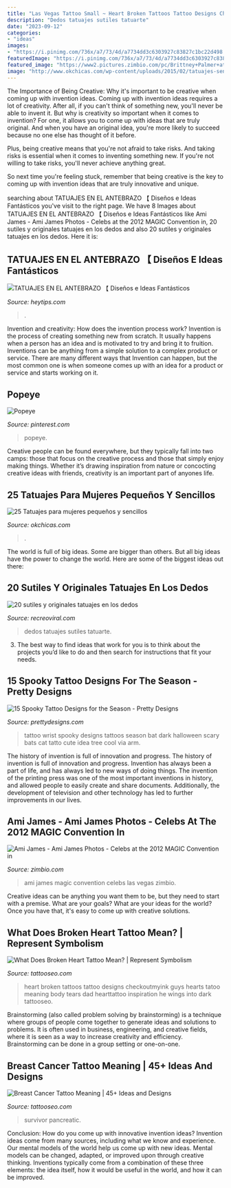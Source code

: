 ```yaml
---
title: "Las Vegas Tattoo Small ~ Heart Broken Tattoos Tattoo Designs Checkoutmyink Guys Hearts Tatoo Meaning Body Tears Dad Hearttattoo Inspiration He Wings Into Dark Tattooseo"
description: "Dedos tatuajes sutiles tatuarte"
date: "2023-09-12"
categories:
- "ideas"
images:
- "https://i.pinimg.com/736x/a7/73/4d/a7734dd3c6303927c83827c1bc22d498.jpg"
featuredImage: "https://i.pinimg.com/736x/a7/73/4d/a7734dd3c6303927c83827c1bc22d498.jpg"
featured_image: "https://www2.pictures.zimbio.com/pc/Brittney+Palmer+attends+first+day+2012+MAGIC+UEt5X10SD2ox.jpg"
image: "http://www.okchicas.com/wp-content/uploads/2015/02/tatuajes-sencillos-para-mujer-12.jpg"
---
```



The Importance of Being Creative: Why it's important to be creative when coming up with invention ideas.
Coming up with invention ideas requires a lot of creativity. After all, if you can't think of something new, you'll never be able to invent it.
But why is creativity so important when it comes to invention? For one, it allows you to come up with ideas that are truly original. And when you have an original idea, you're more likely to succeed because no one else has thought of it before.

Plus, being creative means that you're not afraid to take risks. And taking risks is essential when it comes to inventing something new. If you're not willing to take risks, you'll never achieve anything great.

So next time you're feeling stuck, remember that being creative is the key to coming up with invention ideas that are truly innovative and unique.

	

		
searching about TATUAJES EN EL ANTEBRAZO 【 Diseños e Ideas Fantásticos you've visit to the right page. We have 8 Images about TATUAJES EN EL ANTEBRAZO 【 Diseños e Ideas Fantásticos like Ami James - Ami James Photos - Celebs at the 2012 MAGIC Convention in, 20 sutiles y originales tatuajes en los dedos and also 20 sutiles y originales tatuajes en los dedos. Here it is:
		
    
## TATUAJES EN EL ANTEBRAZO 【 Diseños E Ideas Fantásticos

<img loading=lazy src="https://www.heytips.com/wp-content/uploads/2017/05/tatuajes-en-el-antebrazo-con-frases-6.jpg" onerror="this.onerror=null;this.src='https://tse3.mm.bing.net/th?id=OIP.MaQCTiRYxjie4wWRqlZQJgHaNA&amp;pid=15.1';" alt="TATUAJES EN EL ANTEBRAZO 【 Diseños e Ideas Fantásticos">

_Source: heytips.com_

>. 

	

Invention and creativity: How does the invention process work?
Invention is the process of creating something new from scratch. It usually happens when a person has an idea and is motivated to try and bring it to fruition. Inventions can be anything from a simple solution to a complex product or service. There are many different ways that Invention can happen, but the most common one is when someone comes up with an idea for a product or service and starts working on it.

    
## Popeye

<img loading=lazy src="https://i.pinimg.com/736x/a7/73/4d/a7734dd3c6303927c83827c1bc22d498.jpg" onerror="this.onerror=null;this.src='https://tse1.mm.bing.net/th?id=OIP.da1pFl_aA09S5OEJp-b9iwHaK4&amp;pid=15.1';" alt="Popeye">

_Source: pinterest.com_

>popeye. 

	

Creative people can be found everywhere, but they typically fall into two camps: those that focus on the creative process and those that simply enjoy making things. Whether it’s drawing inspiration from nature or concocting creative ideas with friends, creativity is an important part of anyones life.

    
## 25 Tatuajes Para Mujeres Pequeños Y Sencillos

<img loading=lazy src="http://www.okchicas.com/wp-content/uploads/2015/02/tatuajes-sencillos-para-mujer-12.jpg" onerror="this.onerror=null;this.src='https://tse4.mm.bing.net/th?id=OIP.3OgADdOjYYDFfgtRzQwQJgAAAA&amp;pid=15.1';" alt="25 Tatuajes para mujeres pequeños y sencillos">

_Source: okchicas.com_

>. 

	

The world is full of big ideas. Some are bigger than others. But all big ideas have the power to change the world. Here are some of the biggest ideas out there:

    
## 20 Sutiles Y Originales Tatuajes En Los Dedos

<img loading=lazy src="https://www.recreoviral.com/wp-content/uploads/2018/04/Tatuajes-en-los-dedos-1.png" onerror="this.onerror=null;this.src='https://tse2.mm.bing.net/th?id=OIP.Y9VXof6Fadb3y3nr4yxsfgHaHa&amp;pid=15.1';" alt="20 sutiles y originales tatuajes en los dedos">

_Source: recreoviral.com_

>dedos tatuajes sutiles tatuarte. 

	

3. The best way to find ideas that work for you is to think about the projects you’d like to do and then search for instructions that fit your needs.

    
## 15 Spooky Tattoo Designs For The Season - Pretty Designs

<img loading=lazy src="http://www.prettydesigns.com/wp-content/uploads/2014/10/Wrist-Tattoo.jpg" onerror="this.onerror=null;this.src='https://tse3.mm.bing.net/th?id=OIP.jDLoEO6Eg5TjDzp7Goqw5QHaLH&amp;pid=15.1';" alt="15 Spooky Tattoo Designs for the Season - Pretty Designs">

_Source: prettydesigns.com_

>tattoo wrist spooky designs tattoos season bat dark halloween scary bats cat tatto cute idea tree cool via arm. 

	

The history of invention is full of innovation and progress.
The history of invention is full of innovation and progress. Invention has always been a part of life, and has always led to new ways of doing things. The invention of the printing press was one of the most important inventions in history, and allowed people to easily create and share documents. Additionally, the development of television and other technology has led to further improvements in our lives.

    
## Ami James - Ami James Photos - Celebs At The 2012 MAGIC Convention In

<img loading=lazy src="https://www2.pictures.zimbio.com/pc/Brittney+Palmer+attends+first+day+2012+MAGIC+UEt5X10SD2ox.jpg" onerror="this.onerror=null;this.src='https://tse4.mm.bing.net/th?id=OIP.fcw6I_38EBhKVwtHaqYEwwHaLH&amp;pid=15.1';" alt="Ami James - Ami James Photos - Celebs at the 2012 MAGIC Convention in">

_Source: zimbio.com_

>ami james magic convention celebs las vegas zimbio. 

	

Creative ideas can be anything you want them to be, but they need to start with a premise. What are your goals? What are your ideas for the world? Once you have that, it's easy to come up with creative solutions.

    
## What Does Broken Heart Tattoo Mean? | Represent Symbolism

<img loading=lazy src="https://www.tattooseo.com/wp-content/uploads/2016/12/Broken-Heart-Tattoos-2.jpg" onerror="this.onerror=null;this.src='https://tse1.mm.bing.net/th?id=OIP.yP2K7xYAp1zFsCCpSbWaCwAAAA&amp;pid=15.1';" alt="What Does Broken Heart Tattoo Mean? | Represent Symbolism">

_Source: tattooseo.com_

>heart broken tattoos tattoo designs checkoutmyink guys hearts tatoo meaning body tears dad hearttattoo inspiration he wings into dark tattooseo. 

	

Brainstorming (also called problem solving by brainstorming) is a technique where groups of people come together to generate ideas and solutions to problems. It is often used in business, engineering, and creative fields, where it is seen as a way to increase creativity and efficiency. Brainstorming can be done in a group setting or one-on-one.

    
## Breast Cancer Tattoo Meaning | 45+ Ideas And Designs

<img loading=lazy src="https://www.tattooseo.com/wp-content/uploads/2016/03/Breast-Cancer-Tattoos-12.jpg" onerror="this.onerror=null;this.src='https://tse3.mm.bing.net/th?id=OIP.rbmAY05E36vT3hunmGuFWQAAAA&amp;pid=15.1';" alt="Breast Cancer Tattoo Meaning | 45+ Ideas and Designs">

_Source: tattooseo.com_

>survivor pancreatic. 

	

Conclusion: How do you come up with innovative invention ideas?
Invention ideas come from many sources, including what we know and experience. Our mental models of the world help us come up with new ideas. Mental models can be changed, adapted, or improved upon through creative thinking. Inventions typically come from a combination of these three elements: the idea itself, how it would be useful in the world, and how it can be improved.

